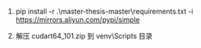 1. pip install -r .\master-thesis-master\requirements.txt -i https://mirrors.aliyun.com/pypi/simple

2. 解压 cudart64_101.zip 到  venv\Scripts 目录























